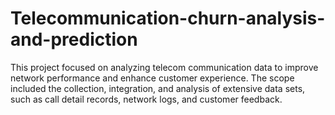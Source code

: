 # Telecommunication-churn-analysis-and-prediction
This project focused on analyzing telecom communication data to improve network performance and enhance customer experience. The scope included the collection, integration, and analysis of extensive data sets, such as call detail records, network logs, and customer feedback.

